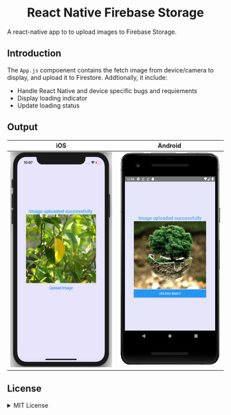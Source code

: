 <h1 align="center"> React Native Firebase Storage </h1>
A react-native app to to upload images to Firebase Storage. 


Introduction
------------
The `App.js` compoenent contains the fetch image from device/camera to display, and upload it to Firestore. Addtionally, it include:

- Handle React Native and device specific bugs and requiements
- Display loading indicator
- Update loading status


Output
---------
| iOS | Android |
|-------------------- | ------------------ |
| <img src="/images/iOS.png" width="250" height="500"/> | <img src="/images/android.png" width="250" height="500"/> |

License
-----------
<details>
<summary>MIT License</summary>

```
Copyright (c) 2020 Pavneet Singh

Permission is hereby granted, free of charge, to any person obtaining a copy
of this software and associated documentation files (the "Software"), to deal
in the Software without restriction, including without limitation the rights
to use, copy, modify, merge, publish, distribute, sublicense, and/or sell
copies of the Software, and to permit persons to whom the Software is
furnished to do so, subject to the following conditions:

The above copyright notice and this permission notice shall be included in all
copies or substantial portions of the Software.

THE SOFTWARE IS PROVIDED "AS IS", WITHOUT WARRANTY OF ANY KIND, EXPRESS OR
IMPLIED, INCLUDING BUT NOT LIMITED TO THE WARRANTIES OF MERCHANTABILITY,
FITNESS FOR A PARTICULAR PURPOSE AND NONINFRINGEMENT. IN NO EVENT SHALL THE
AUTHORS OR COPYRIGHT HOLDERS BE LIABLE FOR ANY CLAIM, DAMAGES OR OTHER
LIABILITY, WHETHER IN AN ACTION OF CONTRACT, TORT OR OTHERWISE, ARISING FROM,
OUT OF OR IN CONNECTION WITH THE SOFTWARE OR THE USE OR OTHER DEALINGS IN THE
SOFTWARE.
```
</details>